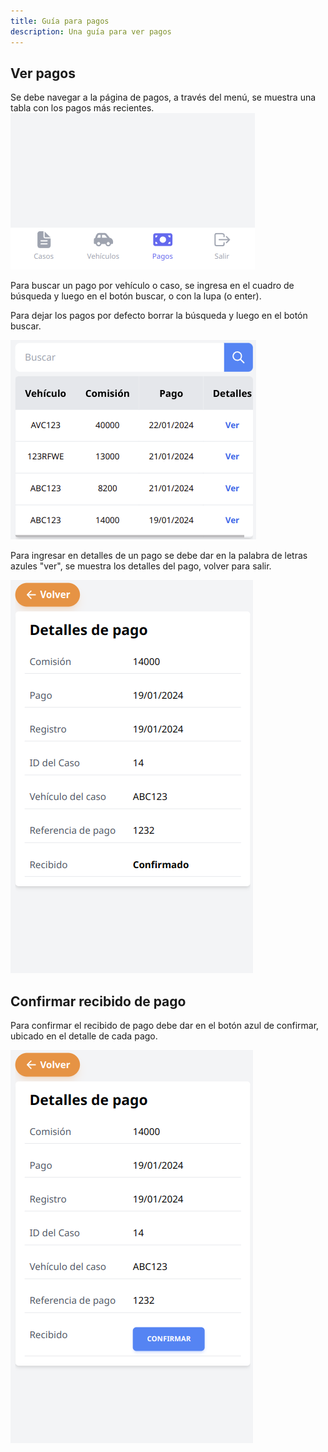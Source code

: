 ```yaml
---
title: Guía para pagos
description: Una guía para ver pagos
---
```


## Ver pagos

Se debe navegar a la página de pagos, a través del menú, se muestra una tabla con los pagos más recientes.
![Menú de pagos](../../../assets/payments_menu.png)

Para buscar un pago por vehículo o caso, se ingresa en el cuadro de búsqueda y luego en el botón buscar, o con la lupa (o enter).

Para dejar los pagos por defecto borrar la búsqueda y luego en el botón buscar.

![Tabla de pagos](../../../assets/payments_table.png)


Para ingresar en detalles de un pago se debe dar en la palabra de letras azules "ver", se muestra los detalles del pago, volver para salir.

![Pago](../../../assets/payments_detail.png)

## Confirmar recibido de pago

Para confirmar el recibido de pago debe dar en el botón azul de confirmar, ubicado en el detalle de cada pago.

![Confirmar recibido](../../../assets/payments_confirm.png)